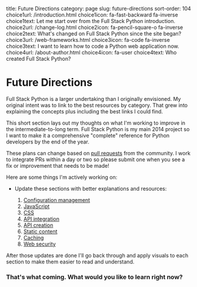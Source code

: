 title: Future Directions
category: page
slug: future-directions
sort-order: 104
choice1url: /introduction.html
choice1icon: fa-fast-backward fa-inverse
choice1text: Let me start over from the Full Stack Python introduction.
choice2url: /change-log.html
choice2icon: fa-pencil-square-o fa-inverse
choice2text: What's changed on Full Stack Python since the site began?
choice3url: /web-frameworks.html
choice3icon: fa-code fa-inverse
choice3text: I want to learn how to code a Python web application now.
choice4url: /about-author.html
choice4icon: fa-user
choice4text: Who created Full Stack Python?


# Future Directions
Full Stack Python is a larger undertaking than I originally envisioned. My
original intent was to link to the best resources by category. That grew into
explaining the concepts plus including the best links I could find.

This short section lays out my thoughts on what I'm working to improve in the
intermediate-to-long term. Full Stack Python is my main 2014 project so I want 
to make it a comprehensive "complete" reference for Python developers by the
end of the year.

These plans can change based on 
[pull requests](https://github.com/makaimc/fullstackpython.github.com/pulls)
from the community. I work to integrate PRs within a day or two so please 
submit one when you see a fix or improvement that needs to be made!

Here are some things I'm actively working on:

* Update these sections with better explanations and resources: 

    1. [Configuration management](/configuration-management.html)
    1. [JavaScript](/javascript.html)
    1. [CSS](/cascading-style-sheets.html)
    1. [API integration](/api-integration.html)
    1. [API creation](/api-creation.html)
    1. [Static content](/static-content.html)
    1. [Caching](/caching.html)
    1. [Web security](/web-application-security.html)


After those updates are done I'll go back through and apply visuals to
each section to make them easier to read and understand.


### That's what coming. What would you like to learn right now?
